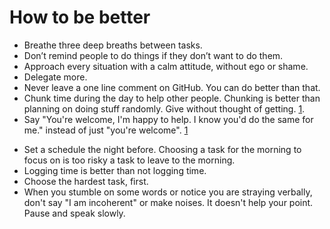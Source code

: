 # How to be better

* Breathe three deep breaths between tasks.
* Don’t remind people to do things if they don’t want to do them.
* Approach every situation with a calm attitude, without ego or shame.
* Delegate more.
* Never leave a one line comment on GitHub. You can do better than that.
* Chunk time during the day to help other people. Chunking is better than planning on doing stuff randomly. Give without thought of getting. [1](http://www.huffingtonpost.com/david-ongchoco/how-to-become-a-successfu_2_b_6209078.html).
* Say "You're welcome, I'm happy to help. I know you'd do the same for me." instead of just "you're welcome". [1](http://www.huffingtonpost.com/adam-grant/pay-it-forward_b_4270340.html)
- Set a schedule the night before. Choosing a task for the morning to focus on is too risky a task to leave to the morning.
- Logging time is better than not logging time.
- Choose the hardest task, first.
- When you stumble on some words or notice you are straying verbally, don't say "I am incoherent" or make noises. It doesn't help your point. Pause and speak slowly.
